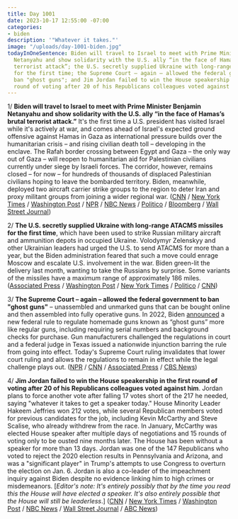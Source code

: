 ```yaml
---
title: Day 1001
date: 2023-10-17 12:55:00 -07:00
categories:
- biden
description: '"Whatever it takes."'
image: "/uploads/day-1001-biden.jpg"
todayInOneSentence: Biden will travel to Israel to meet with Prime Minister Benjamin
  Netanyahu and show solidarity with the U.S. ally “in the face of Hamas’s brutal
  terrorist attack”; the U.S. secretly supplied Ukraine with long-range ATACMS missiles
  for the first time; the Supreme Court – again – allowed the federal government to
  ban "ghost guns"; and Jim Jordan failed to win the House speakership in the first
  round of voting after 20 of his Republicans colleagues voted against him.
---
```


1/ **Biden will travel to Israel to meet with Prime Minister Benjamin Netanyahu and show solidarity with the U.S. ally “in the face of Hamas’s brutal terrorist attack.”** It's the first time a U.S. president has visited Israel while it's actively at war, and comes ahead of Israel's expected ground offensive against Hamas in Gaza as international pressure builds over the humanitarian crisis – and rising civilian death toll – developing in the enclave. The Rafah border crossing between Egypt and Gaza – the only way out of Gaza – will reopen to humanitarian aid for Palestinian civilians currently under siege by Israeli forces. The corridor, however, remains closed – for now – for hundreds of thousands of displaced Palestinian civilians hoping to leave the bombarded territory. Biden, meanwhile, deployed two aircraft carrier strike groups to the region to deter Iran and proxy militant groups from joining a wider regional war. ([CNN](https://www.cnn.com/middleeast/live-news/israel-news-hamas-war-10-17-23/index.html) / [New York Times](https://www.nytimes.com/live/2023/10/17/world/israel-hamas-war-biden-gaza) / [Washington Post](https://www.washingtonpost.com/world/2023/10/17/israel-hamas-war-news-gaza/) / [NPR](https://www.npr.org/2023/10/15/1206006186/israel-defense-forces-says-its-in-formation-to-strike-gaza-city?ft=nprml&f=1205445976) / [NBC News](https://www.nbcnews.com/news/world/live-blog/israel-hamas-war-live-updates-rcna120747) / [Politico](https://www.politico.com/news/2023/10/16/joe-biden-visit-israel-00121867) / [Bloomberg](https://www.bloomberg.com/news/articles/2023-10-17/blinken-s-whirlwind-israel-diplomacy-hits-hard-mideast-realities?sref=MIBMEEoj) / [Wall Street Journal](https://www.wsj.com/world/middle-east/bidens-trip-to-israel-carries-risks-for-u-s-policyand-his-own-legacy-9962b2a2))

2/ **The U.S. secretly supplied Ukraine with long-range ATACMS missiles for the first time**, which have been used to strike Russian military aircraft and ammunition depots in occupied Ukraine. Volodymyr Zelenskyy and other Ukrainian leaders had urged the U.S. to send ATACMS for more than a year, but the Biden administration feared that such a move could enrage Moscow and escalate U.S. involvement in the war. Biden green-lit the delivery last month, wanting to take the Russians by surprise. Some variants of the missiles have a maximum range of approximately 186 miles. ([Associated Press](https://apnews.com/article/atacms-ukraine-longrange-missiles-5fd95f32449d14da22b82d57d6ccab22) / [Washington Post](https://www.washingtonpost.com/world/2023/10/17/atacms-missile-ukraine-russia-war/) / [New York Times](https://www.nytimes.com/2023/10/17/world/europe/ukraine-atacms-attacks-russia.html) / [Politico](https://www.politico.com/news/2023/10/17/ukraine-uses-secretly-shipped-u-s-missiles-to-launch-surprise-strike-00121932) / [CNN](https://www.cnn.com/2023/10/17/politics/us-ukraine-long-range-atacm-missiles))

3/ **The Supreme Court – again – allowed the federal government to ban "ghost guns"** – unassembled and unmarked guns that can be bought online and then assembled into fully operative guns. In 2022, Biden [announced](https://whatthefuckjusthappenedtoday.com/2022/04/11/day-447/#5-biden-announced-a-new-federal-rule) a new federal rule to regulate homemade guns known as “ghost guns” more like regular guns, including requiring serial numbers and background checks for purchase. Gun manufacturers challenged the regulations in court and a federal judge in Texas issued a nationwide injunction barring the rule from going into effect. Today's Supreme Court ruling invalidates that lower court ruling and allows the regulations to remain in effect while the legal challenge plays out. ([NPR](https://www.npr.org/2023/10/16/1206245991/supreme-court-ghost-guns) / [CNN](https://www.cnn.com/2023/10/16/politics/ghost-gun-regulations-enforcement-supreme-court/index.html) / [Associated Press](https://apnews.com/article/supreme-court-ghost-guns-biden-administration-c619b0212be94de9ff043e3a0040b1da) / [CBS News](https://www.cbsnews.com/news/supreme-court-ghost-guns-ruling-regulations/))

4/ **Jim Jordan failed to win the House speakership in the first round of voting after 20 of his Republicans colleagues voted against him**. Jordan plans to force another vote after falling 17 votes short of the 217 he needed, saying "whatever it takes to get a speaker today." House Minority Leader Hakeem Jeffries won 212 votes, while several Republican members voted for previous candidates for the job, including Kevin McCarthy and Steve Scalise, who already withdrew from the race. In January, McCarthy was elected House speaker after multiple days of negotiations and 15 rounds of voting only to be ousted nine months later. The House has been without a speaker for more than 13 days. Jordan was one of the 147 Republicans who voted to reject the 2020 election results in Pennsylvania and Arizona, and was a "significant player" in Trump's attempts to use Congress to overturn the election on Jan. 6. Jordan is also a co-leader of the impeachment inquiry against Biden despite no evidence linking him to high crimes or misdemeanors. [*Editor's note: It's entirely possibly that by the time you read this the House will have elected a speaker. It's also entirely possible that the House will still be leaderless*.] ([CNN](https://www.cnn.com/politics/live-news/house-speaker-race-vote-10-17-23/index.html) / [New York Times](https://www.nytimes.com/live/2023/10/17/us/house-speaker-jim-jordan-vote) / [Washington Post](https://www.washingtonpost.com/politics/2023/10/17/house-speaker-vote/) / [NBC News](https://www.nbcnews.com/politics/congress/live-blog/house-speaker-vote-live-updates-chamber-vote-trump-ally-jim-jordan-top-rcna120620) / [Wall Street Journal](https://www.wsj.com/livecoverage/house-speaker-vote-jim-jordan) / [ABC News](https://abcnews.go.com/Politics/jim-jordans-role-jan-6/story?id=104014959))